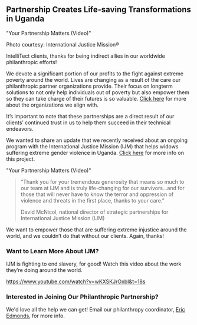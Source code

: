 

## Partnership Creates Life-saving Transformations in Uganda

 "Your Partnership Matters (Video)"

Photo courtesy: International Justice Mission®

IntelliTect clients, thanks for being indirect allies in our worldwide philanthropic efforts!

We devote a significant portion of our profits to the fight against extreme poverty around the world. Lives are changing as a result of the care our philanthropic partner organizations provide. Their focus on longterm solutions to not only help individuals out of poverty but also empower them so they can take charge of their futures is so valuable. [Click here](/philanthropic-partners/) for more about the organizations we align with.

It’s important to note that these partnerships are a direct result of our clients’ continued trust in us to help them succeed in their technical endeavors.

We wanted to share an update that we recently received about an ongoing program with the International Justice Mission (IJM) that helps widows suffering extreme gender violence in Uganda. [Click here](https://www.ijm.org/Uganda) for more info on this project.

 "Your Partnership Matters (Video)"

> “Thank you for your tremendous generosity that means so much to our team at IJM and is truly life-changing for our survivors…and for those that will never have to know the terror and oppression of violence and threats in the first place, thanks to your care.”
> 
> David McNicol, national director of strategic partnerships for International Justice Mission (IJM)  

We want to empower those that are suffering extreme injustice around the world, and we couldn’t do that without our clients. Again, thanks!

### **Want to Learn More About IJM?**

IJM is fighting to end slavery, for good! Watch this video about the work they’re doing around the world.

https://www.youtube.com/watch?v=wKXSKJrOxbI&t=18s

### Interested in Joining Our Philanthropic Partnership?

We'd love all the help we can get! Email our philanthropy coordinator, [Eric Edmonds](mailto:eric.edmonds@intellitect.com), for more info.
